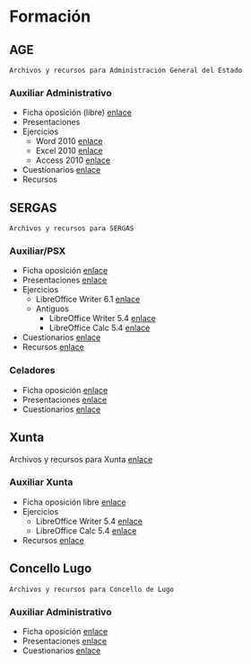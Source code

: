 # Formación

## AGE

`Archivos y recursos para Administración General del Estado`

### Auxiliar Administrativo

- Ficha oposición (libre) [enlace](http://bit.ly/2IEmIJT)
- Presentaciones
- Ejercicios
  - Word 2010 [enlace](http://bit.ly/2Mr3Azp)
  - Excel 2010 [enlace](http://bit.ly/2N7T0m6)
  - Access 2010 [enlace](http://bit.ly/2Nd0i87)
- Cuestionarios [enlace](http://bit.ly/2OPfWqv)
- Recursos

## SERGAS

`Archivos y recursos para SERGAS`

### Auxiliar/PSX

- Ficha oposición [enlace](http://www.informateoposiciones.es/wp-content/uploads/2018/03/Sergas-personal-estatutario-C2_Auxiliar_2017_-1.pdf)
- Presentaciones [enlace](https://github.com/juanpacb/formacion/tree/master/SERGAS/AUXILIAR%20-%20PSX/PRESENTACIONES)
- Ejercicios
  - LibreOffice Writer 6.1 [enlace](http://bit.ly/2OKmXsD "Ejercicios de LibreOffice Writer 6.1")
  - Antiguos
    - LibreOffice Writer 5.4 [enlace](http://bit.ly/2NazvcN)
    - LibreOffice Calc 5.4 [enlace](http://bit.ly/2xfvhqn)
- Cuestionarios [enlace](http://bit.ly/2OPfWqv)
- Recursos [enlace](http://bit.ly/2NE19Ko)

### Celadores

- Ficha oposición [enlace](http://www.informateoposiciones.es/wp-content/uploads/2018/03/Sergas-personal-estatutario-Celador_2017.pdf)
- Presentaciones [enlace](https://github.com/juanpacb/formacion/tree/master/SERGAS/CELADORES/PRESENTACIONES)
- Cuestionarios [enlace](http://bit.ly/2OPfWqv)

## Xunta

Archivos y recursos para Xunta [enlace](https://github.com/juanpacb/formacion/tree/master/XUNTA)

### Auxiliar Xunta

- Ficha oposición libre [enlace](http://www.informateoposiciones.es/wp-content/uploads/2018/05/Xunta-funcionarios-c2-auxiliar-administrativo-libre_OPE2016_2017.pdf)
- Ejercicios
  - LibreOffice Writer 5.4 [enlace](http://bit.ly/2NazvcN)
  - LibreOffice Calc 5.4 [enlace](http://bit.ly/2xfvhqn)
- Recursos [enlace](http://bit.ly/2CcEIdm)

## Concello Lugo

`Archivos y recursos para Concello de Lugo`

### Auxiliar Administrativo

- Ficha oposición [enlace](http://www.informateoposiciones.es/wp-content/uploads/2018/02/AUXILAR_ADMINISTRATIVO_CONCELLO-DE-LUGO-1.pdf)
- Presentaciones [enlace](https://github.com/juanpacb/formacion/tree/master/CONCELLO%20LUGO/PRESENTACIONES)
- Cuestionarios [enlace](http://bit.ly/2OPfWqv)
